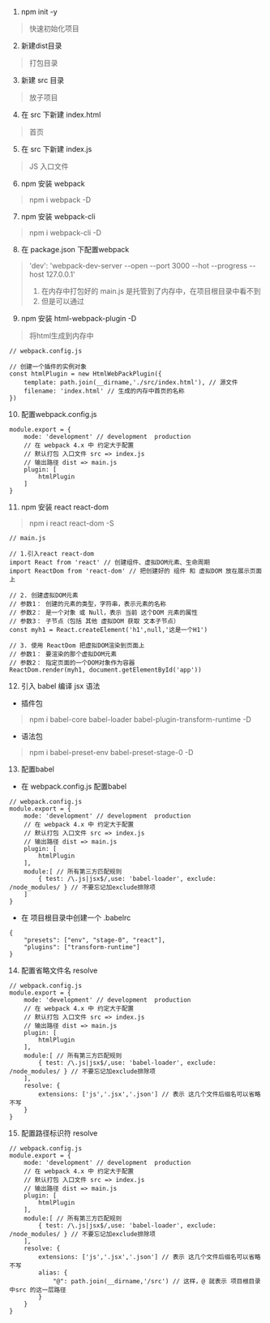 1. npm init -y
> 快速初始化项目
2. 新建dist目录
> 打包目录
3. 新建 src 目录
> 放子项目
4. 在 src 下新建 index.html
> 首页
5. 在 src 下新建 index.js
> JS 入口文件
6. npm 安装 webpack
> npm i webpack -D
7. npm  安装 webpack-cli
> npm i webpack-cli -D
8. 在 package.json 下配置webpack
> 'dev': 'webpack-dev-server --open --port 3000 --hot --progress --host 127.0.0.1'
> 1. 在内存中打包好的 main.js 是托管到了内存中，在项目根目录中看不到
> 2. 但是可以通过
9. npm 安装 html-webpack-plugin -D
> 将html生成到内存中
```
// webpack.config.js

// 创建一个插件的实例对象
const htmlPlugin = new HtmlWebPackPlugin({
    template: path.join(__dirname,'./src/index.html'), // 源文件
    filename: 'index.html' // 生成的内存中首页的名称
})
```
10. 配置webpack.config.js
```
module.export = {
    mode: 'development' // development  production
    // 在 webpack 4.x 中 约定大于配置
    // 默认打包 入口文件 src => index.js
    // 输出路径 dist => main.js
    plugin: [
        htmlPlugin
    ]
}
```
11. npm 安装 react react-dom
> npm i react react-dom -S
```
// main.js

// 1.引入react react-dom
import React from 'react' // 创建组件、虚拟DOM元素、生命周期
import ReactDom from 'react-dom' // 把创建好的 组件 和 虚拟DOM 放在展示页面上

// 2. 创建虚拟DOM元素
// 参数1： 创建的元素的类型，字符串，表示元素的名称
// 参数2： 是一个对象 或 Null，表示 当前 这个DOM 元素的属性
// 参数3： 子节点（包括 其他 虚拟DOM 获取 文本子节点）
const myh1 = React.createElement('h1',null,'这是一个H1')

// 3. 使用 ReactDom 把虚拟DOM渲染到页面上
// 参数1： 要渲染的那个虚拟DOM元素
// 参数2： 指定页面的一个DOM对象作为容器
ReactDom.render(myh1, document.getElementById('app'))

```
12. 引入 babel 编译 jsx 语法
* 插件包
> npm i babel-core babel-loader babel-plugin-transform-runtime -D
* 语法包
> npm i babel-preset-env babel-preset-stage-0 -D

13. 配置babel
* 在 webpack.config.js 配置babel
```
// webpack.config.js
module.export = {
    mode: 'development' // development  production
    // 在 webpack 4.x 中 约定大于配置
    // 默认打包 入口文件 src => index.js
    // 输出路径 dist => main.js
    plugin: [
        htmlPlugin
    ],
    module:[ // 所有第三方匹配规则
        { test: /\.js|jsx$/,use: 'babel-loader', exclude: /node_modules/ } // 不要忘记加exclude排除项
    ]
}
```
* 在 项目根目录中创建一个 .babelrc
```
{
    "presets": ["env", "stage-0", "react"],
    "plugins": ["transform-runtime"]
}
```
14. 配置省略文件名 resolve
```
// webpack.config.js
module.export = {
    mode: 'development' // development  production
    // 在 webpack 4.x 中 约定大于配置
    // 默认打包 入口文件 src => index.js
    // 输出路径 dist => main.js
    plugin: [
        htmlPlugin
    ],
    module:[ // 所有第三方匹配规则
        { test: /\.js|jsx$/,use: 'babel-loader', exclude: /node_modules/ } // 不要忘记加exclude排除项
    ],
    resolve: {
        extensions: ['js','.jsx','.json'] // 表示 这几个文件后缀名可以省略不写
    }
}
```
15. 配置路径标识符 resolve
```
// webpack.config.js
module.export = {
    mode: 'development' // development  production
    // 在 webpack 4.x 中 约定大于配置
    // 默认打包 入口文件 src => index.js
    // 输出路径 dist => main.js
    plugin: [
        htmlPlugin
    ],
    module:[ // 所有第三方匹配规则
        { test: /\.js|jsx$/,use: 'babel-loader', exclude: /node_modules/ } // 不要忘记加exclude排除项
    ],
    resolve: {
        extensions: ['js','.jsx','.json'] // 表示 这几个文件后缀名可以省略不写
        alias: {
            "@": path.join(__dirname,'/src') // 这样，@ 就表示 项目根目录中src 的这一层路径
        }
    }
}
```


